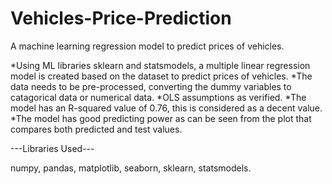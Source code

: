 # Vehicles-Price-Prediction
A machine learning regression model to predict prices of vehicles.


*Using ML libraries sklearn and statsmodels, a multiple linear regression model is created based on the dataset to predict prices of vehicles.
*The data needs to be pre-processed, converting the dummy variables to catagorical data or numerical data.
*OLS assumptions as verified.
*The model has an R-squared value of 0.76, this is considered as a decent value.
*The model has good predicting power as can be seen from the plot that compares both predicted and test values.



---Libraries Used---

numpy, pandas, matplotlib, seaborn, sklearn, statsmodels.

